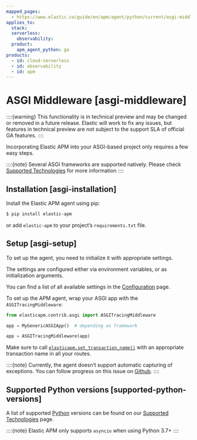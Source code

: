 ```yaml
---
mapped_pages:
  - https://www.elastic.co/guide/en/apm/agent/python/current/asgi-middleware.html
applies_to:
  stack:
  serverless:
    observability:
  product:
    apm_agent_python: ga
products:
  - id: cloud-serverless
  - id: observability
  - id: apm
---
```


# ASGI Middleware [asgi-middleware]

::::{warning}
This functionality is in technical preview and may be changed or removed in a future release. Elastic will work to fix any issues, but features in technical preview are not subject to the support SLA of official GA features.
::::


Incorporating Elastic APM into your ASGI-based project only requires a few easy steps.

::::{note}
Several ASGI frameworks are supported natively. Please check [Supported Technologies](/reference/supported-technologies.md) for more information
::::



## Installation [asgi-installation]

Install the Elastic APM agent using pip:

```bash
$ pip install elastic-apm
```

or add `elastic-apm` to your project’s `requirements.txt` file.


## Setup [asgi-setup]

To set up the agent, you need to initialize it with appropriate settings.

The settings are configured either via environment variables, or as initialization arguments.

You can find a list of all available settings in the [Configuration](/reference/configuration.md) page.

To set up the APM agent, wrap your ASGI app with the `ASGITracingMiddleware`:

```python
from elasticapm.contrib.asgi import ASGITracingMiddleware

app = MyGenericASGIApp()  # depending on framework

app = ASGITracingMiddleware(app)
```

Make sure to call [`elasticapm.set_transaction_name()`](/reference/api-reference.md#api-set-transaction-name) with an appropriate transaction name in all your routes.

::::{note}
Currently, the agent doesn’t support automatic capturing of exceptions. You can follow progress on this issue on [Github](https://github.com/elastic/apm-agent-python/issues/1548).
::::



## Supported Python versions [supported-python-versions]

A list of supported [Python](/reference/supported-technologies.md#supported-python) versions can be found on our [Supported Technologies](/reference/supported-technologies.md) page.

::::{note}
Elastic APM only supports `asyncio` when using Python 3.7+
::::



